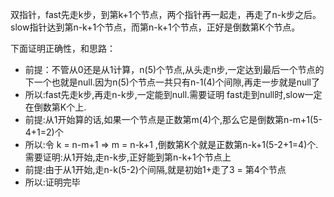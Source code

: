 双指针，fast先走k步，到第k+1个节点，两个指针再一起走，再走了n-k步之后。slow指针达到第n-k+1个节点，而第n-k+1个节点，正好是倒数第K个节点。

下面证明正确性，和思路：

* 前提：不管从0还是从1计算，n(5)个节点,从头走n步,一定达到最后一个节点的下一个也就是null.因为n(5)个节点一共只有n-1(4)个间隙,再走一步就是null了
* 所以:fast先走k步,再走n-k步,一定能到null.需要证明 fast走到null时,slow一定在倒数第K个上.
* 前提:从1开始算的话,如果一个节点是正数第m(4)个,那么它是倒数第n-m+1(5-4+1=2)个
* 所以:令 k = n-m+1 => m = n-k+1 ,倒数第K个就是正数第n-k+1(5-2+1=4)个.需要证明:从1开始,走n-k步,正好能到第n-k+1个节点上
* 前提:由于从1开始,走n-k(5-2)个间隔,就是初始1+走了3 = 第4个节点
* 所以:证明完毕